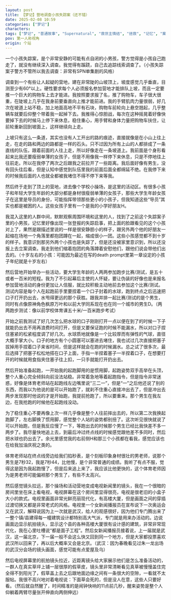 ```yaml
---
layout: post
title: 【梦记】营地调查小孩失踪案（还不错）
date: 2025-02-08 10:59
categories: ["梦记"]
characters: 
tags: ["梦记", "普通故事", "Supernatural", "救世主情结", "拯救", "记忆", "案件"]
pov: 第一人称视角
origin: 个站
---
```


一个小孩失踪案，是个非常安静的可能有点自闭的小男孩，警方觉得是小孩自己跑走了，就没有继续深入调查。我觉得有蹊跷，自己去追踪线索调查了。（小孩失踪案子警方不管所以我去调查：非常有SPN单集剧的风格）

调查到一个有些让人起疑的营地，建在非常陡的山坡顶上，坡度感觉几乎垂直，目测至少有60°以上。硬性要求每个人必须报名参加营地才能排队上坡，而且一定要推一个巨大的购物车上去才能进。我按照要求报了名，推了购物车，车子很大很重，在陡坡上几乎在我身前要垂直向上推才能前进。我的手臂肌肉力量很弱，好几次在坡道上站不稳，加上地面高地不平有石块，购物车前轮向上悬空翘起，几乎整辆车就要后仰整个带着我一起掉下去。我推得心惊胆战，每次在这种摇晃着好像快要掉下去的时候马上停下来休息，稳住重心，用手臂和身体力量把购物车扶住，让前轮重新回到坡面上，这样继续向上走。

上坡只有这么一条道，其实也没有人工开出的路的痕迹，直接就像是在小山上往上走，在走的路和两边的路都是一样的石头。只不过因为所有上山的人都排成了一条直线的队伍，跟着前面的人往上走，所以好像走在一条坡道上。我前面是个身形看起来比我还要瘦弱单薄的女孩子，但是不用像我一样停下来休息，只是不停地往上往前走。所以在我停了两次之后跟我之前拉开了一些距离。我后面好像有男生，没有回头往后看，但是认知中感觉到队伍里我的前面后面全都绵延不绝。在我停下来的时候我后面的人也就全都被我堵住不得不停下来等我。

然后终于走到了顶上的营地，进去像个学校小操场，是这里的活动区。有很多小孩子和年轻大学生年龄的大部分都是身材很瘦弱单薄的女孩子，那些大学生年龄女孩子在这里是导员的身份，可能指挥带领那些更小的小孩子，但我知道这些“导员”其实也都是被困的人。这些女孩子里有一个是我的小学好朋友H。

我混入这里的人群中间，默默观察周围环境和这里的人，找到了之前这个失踪案子里的小男孩，记忆里好像出现一张登报的失踪启事，把上面的脸跟看见的这个小孩对上了，果然是跟描述里说的一样是很安静胆小的样子，跟另外两个他的好朋友一起缩在场地一个角落里都抱团蹲在一起，缩成很小一团。这些小孩感觉都不到十岁的样子。我意识到那另外两个小孩也是失踪了，但是还没被家里意识到，所以还没报上去立案调查。我走到他们缩着抱团的角落蹲着安慰他们，跟他们说会带他们出去的。（十岁左右的小孩：可能因为最近在写的death prompt里第一章设定的小孩子年纪就是十岁左右）

然后营地开始举办一些活动，要大学生年龄的人两两参加跑步比赛/测试，是五十或者一百米的短程。我为了不引起幕后主使的人怀疑，要让伪装的好像也是来报名参加营地活动的身份更加让人信服，就比较积极主动地前去参加这个比赛/测试。测试内容是每个人在起跑前手里要捏着一个口子封着的水球，跑到终点之后迅速把口子打开扔出去，水甩得更远的那个获胜。跟我并排一起比赛/测试的是个男生，同时有点像原神角色枫原万叶和以前大学同系现在也在同一个城市的男生D。（两两跑步测试：像以前学校体育课五十米/一百米跑步考试）

开始之前我测试了好几次怎么把水球的口子刚刚打开一点以便在到了的时候一下子就能扔出去不用再浪费时间打开，但是又要保证跑的时候不能漏水，所以对口子捏住塞紧的松紧程度调了好几次。水球质地就像是一个比较厚而有弹性的气球，直径大概手掌大小。口子的地方有个小圆塞可以塞进去堵住，我也试过几次直接把塞子拔掉用手捏着口子来省时间，但是这样就会在跑的时候漏水。总之试了很多次，最后选择了把塞子松松地搭在口子上面，手指一半捏着塞子一半捏着口子，在想要打开的时候就用食指夹住塞子往上扣，一只手就能打开扔出去。

然后开始准备起跑，一开始我的起跑脚用的是惯用脚，起跑姿势双手高举在头顶，整个人重心完全倾斜向前没法站稳。非常着急地等着起跑指令，但是指令非常迷惑，好像是体育老师站在起跑线左边嘴里说“三二一”，但是“一”之后他还说了别的东西，而我以为他说的是可以开始跑了，就刹不住重心直接冲出去了，但是冲出去两步发现那时他说的才是开始跑，我提前抢跑了，所以要重来。那个男生在我左边，在我抢跑的时候他在起跑线没动。

为了稳住重心不要再像上次一样几乎像是整个人往前摔出去的，所以第二次我换起跑脚了，左右脚换了惯用脚，感觉整个人站的姿势都别扭了。这次听见很快就说了可以开始跑，但是我反应慢了一下，等跑出去的时候那个男生已经比我快差不多一两步了。我尽量快地追上去，到最后冲过终点线的时候感觉跟他差不多同时，然后把水球也扔出去了。余光里感觉我的右前侧H和那三个小孩都在看我，感觉应该也在给我加油庆祝之类的。

体育老师站在终点线旁边给我们掐秒表，是个刻板印象身材很壮的男老师，说那个男生是7秒32，我是7秒44，比他慢，是个非常普通的成绩。我听了有点不服，觉得这是因为我起跑慢了，但是后来追上来了，我应该比他更快的，这个体育老师因为是男老师可能偏袒那个男生了，有些不太高兴。

然后感觉镜头拉远，那个操场和活动营地变成电视新闻里的镜头，我在一个很暗的房间里坐在床上看电视，电视屏幕在这个房间里显得很亮，电视是很老旧的小盒子大小的款式。电视里画面非常光鲜亮丽现代化，有高楼大厦，但是画面之间的穿插过渡切换又都是非常老式的风格。电视里一个女新闻播报员在宣布说下一次奥运会又在武汉，解释说因为上一次就是武汉，给人的观感很好，因为他们专门腾出来了一整个镇/县建得每一幢建筑设计都特别高大气派，专门就是用来办活动的。边说画面边显示航拍镜头，显示这个县的各种高楼大厦很有设计感的建筑，非常非常现代化，我在心里吐槽说“都是面子工程”。然后女新闻播报员接着说，上一届就是武汉，这一届北京，下一届一般不会这么快又回到同一个地方，但是大家都投票喜欢武汉所以回来了，再以后大概率又会是北京。（武汉：因为春晚看见过朱一龙出场的武汉分会场的镜头画面，感觉可能有点爱屋及乌）

然后电视屏幕里的航拍镜头拉近，近距离镜头给大家展示他们是怎么准备活动的，一群人在真实草坪上铺一层很厚的假草皮，镜头里非常清晰看见真草被慢慢盖住完全得不到阳光了，假草盖上去之后跟地面边缘之间有一条很大的空隙，一看就不太服帖。我很不高兴地对着电视说：下面草会死的，但是没人在意，这些人只要好看。（然后就自然醒了，时间精准的是闹钟快响的11点前几秒，醒来姿势是整个人仰躺着两臂尽量张开伸直向两侧伸远）

